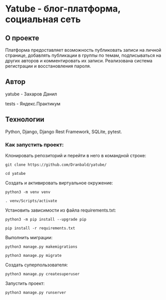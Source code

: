 # Yatube - блог-платформа, социальная сеть

## О проекте
Платформа предоставляет возможность публиковать записи на личной странице, добавлять публикации в группы по темам, подписываться на других авторов и комментировать их записи. Реализована система регистрации и восстановления пароля.

## Автор

yatube - Захаров Данил

tests - Яндекс.Практикум

## Технологии

Python, Django, Django Rest Framework, SQLite, pytest.

### Как запустить проект:

Клонировать репозиторий и перейти в него в командной строке:

```
git clone https://github.com/Dranbald/yatube/
```

```
cd yatube
```

Cоздать и активировать виртуальное окружение:

```
python3 -m venv venv
```

```
. venv/Scripts/activate
```

Установить зависимости из файла requirements.txt:

```
python3 -m pip install --upgrade pip
```

```
pip install -r requirements.txt
```

Выполнить миграции:

```
python3 manage.py makemigrations
```

```
python3 manage.py migrate
```

Создать суперпользователя:

```
python3 manage.py createsuperuser
```

Запустить проект:

```
python3 manage.py runserver
```
